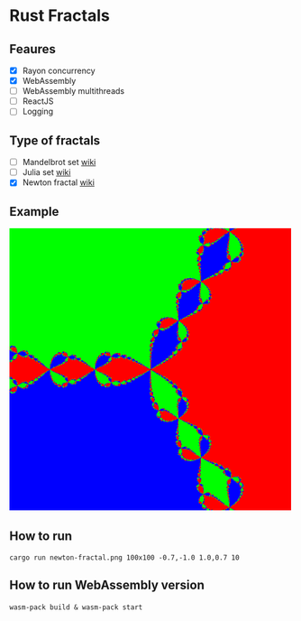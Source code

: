 # Rust Fractals

## Feaures

- [x] Rayon concurrency
- [x] WebAssembly
- [ ] WebAssembly multithreads
- [ ] ReactJS
- [ ] Logging

## Type of fractals

- [ ] Mandelbrot set [wiki](https://en.wikipedia.org/wiki/Mandelbrot_set)
- [ ] Julia set [wiki](https://en.wikipedia.org/wiki/Julia_set)
- [x] Newton fractal [wiki](https://en.wikipedia.org/wiki/Newton_fractal)

## Example

![Newtone](fractal-example.png)

## How to run

    cargo run newton-fractal.png 100x100 -0.7,-1.0 1.0,0.7 10

## How to run WebAssembly version

    wasm-pack build & wasm-pack start
